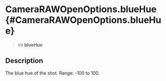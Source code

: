 CameraRAWOpenOptions.blueHue {#CameraRAWOpenOptions.blueHue}
============================

> int **blueHue**

Description
-----------

The blue hue of the shot. Range: -100 to 100.
